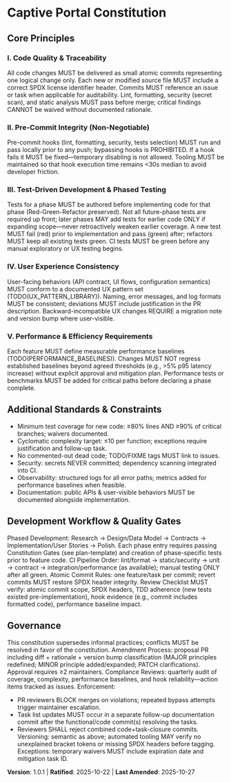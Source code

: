 # Captive Portal Constitution
<!-- Project governance and non‑negotiable engineering standards -->

<!--
Sync Impact Report:
Version: 1.0.1 (patch)
Modified principles: Added task completion commit sequencing rule
Added sections: None
Removed sections: None
Templates requiring updates: .specify/templates/plan-template.md ✅ | .specify/templates/spec-template.md ⚠ (review UX & performance constraints) | .specify/templates/tasks-template.md ⚠ (ensure TDD checkpoints + separate completion commit rule) | README.md ⚠ (add principles summary) | .github/prompts/speckit.tasks.prompt.md ⚠ (reflect separate commit requirement)
Deferred TODOs: TODO(PERFORMANCE_BASELINES): define concrete p95 latency & resource targets; TODO(UX_PATTERN_LIBRARY): enumerate UX components & guidelines.
-->

## Core Principles

### I. Code Quality & Traceability
All code changes MUST be delivered as small atomic commits representing one logical change only.
Each new or modified source file MUST include a correct SPDX license identifier header.
Commits MUST reference an issue or task when applicable for auditability.
Lint, formatting, security (secret scan), and static analysis MUST pass before merge; critical findings CANNOT be waived without documented rationale.

### II. Pre-Commit Integrity (Non-Negotiable)
Pre-commit hooks (lint, formatting, security, tests selection) MUST run and pass locally prior to any push; bypassing hooks is PROHIBITED.
If a hook fails it MUST be fixed—temporary disabling is not allowed.
Tooling MUST be maintained so that hook execution time remains <30s median to avoid developer friction.

### III. Test-Driven Development & Phased Testing
Tests for a phase MUST be authored before implementing code for that phase (Red-Green-Refactor preserved).
Not all future-phase tests are required up front; later phases MAY add tests for earlier code ONLY if expanding scope—never retroactively weaken earlier coverage.
A new test MUST fail (red) prior to implementation and pass (green) after; refactors MUST keep all existing tests green.
CI tests MUST be green before any manual exploratory or UX testing begins.

### IV. User Experience Consistency
User-facing behaviors (API contract, UI flows, configuration semantics) MUST conform to a documented UX pattern set (TODO(UX_PATTERN_LIBRARY)).
Naming, error messages, and log formats MUST be consistent; deviations MUST include justification in the PR description.
Backward-incompatible UX changes REQUIRE a migration note and version bump where user-visible.

### V. Performance & Efficiency Requirements
Each feature MUST define measurable performance baselines (TODO(PERFORMANCE_BASELINES)).
Changes MUST NOT regress established baselines beyond agreed thresholds (e.g., >5% p95 latency increase) without explicit approval and mitigation plan.
Performance tests or benchmarks MUST be added for critical paths before declaring a phase complete.

## Additional Standards & Constraints
- Minimum test coverage for new code: ≥80% lines AND ≥90% of critical branches; waivers documented.
- Cyclomatic complexity target: ≤10 per function; exceptions require justification and follow-up task.
- No commented-out dead code; TODO/FIXME tags MUST link to issues.
- Security: secrets NEVER committed; dependency scanning integrated into CI.
- Observability: structured logs for all error paths; metrics added for performance baselines when feasible.
- Documentation: public APIs & user-visible behaviors MUST be documented alongside implementation.

## Development Workflow & Quality Gates
Phased Development: Research → Design/Data Model → Contracts → Implementation/User Stories → Polish.
Each phase entry requires passing Constitution Gates (see plan-template) and creation of phase-specific tests prior to feature code.
CI Pipeline Order: lint/format → static/security → unit → contract → integration/performance (as available); manual testing ONLY after all green.
Atomic Commit Rules: one feature/task per commit; revert commits MUST restore SPDX header integrity.
Review Checklist MUST verify: atomic commit scope, SPDX headers, TDD adherence (new tests existed pre-implementation), hook evidence (e.g., commit includes formatted code), performance baseline impact.

## Governance
This constitution supersedes informal practices; conflicts MUST be resolved in favor of the constitution.
Amendment Process: proposal PR including diff + rationale + version bump classification (MAJOR principles redefined; MINOR principle added/expanded; PATCH clarifications). Approval requires ≥2 maintainers.
Compliance Reviews: quarterly audit of coverage, complexity, performance baselines, and hook reliability—action items tracked as issues.
Enforcement:
- PR reviewers BLOCK merges on violations; repeated bypass attempts trigger maintainer escalation.
- Task list updates MUST occur in a separate follow-up documentation commit after the functional/code commit(s) resolving the tasks.
- Reviewers SHALL reject combined code+task-closure commits.
Versioning: semantic as above; automated tooling MAY verify no unexplained bracket tokens or missing SPDX headers before tagging.
Exceptions: temporary waivers MUST include expiration date and mitigation task ID.

**Version**: 1.0.1 | **Ratified**: 2025-10-22 | **Last Amended**: 2025-10-27
